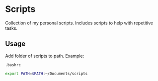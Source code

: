 # Scripts
Collection of my personal scripts. Includes scripts to help with repetitive tasks.

## Usage
Add folder of scripts to path. Example: 

`.bashrc`
```bash
export PATH=$PATH:~/Documents/scripts
```
